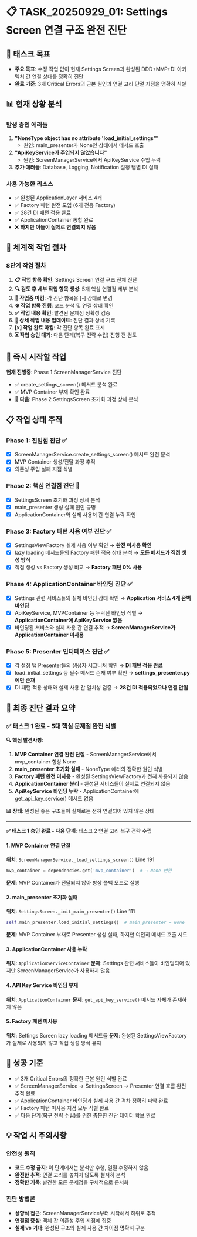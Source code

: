 # 📋 TASK_20250929_01: Settings Screen 연결 구조 완전 진단

## 🎯 태스크 목표

- **주요 목표**: 수정 작업 없이 현재 Settings Screen과 완성된 DDD+MVP+DI 아키텍처 간 연결 상태를 정확히 진단
- **완료 기준**: 3개 Critical Errors의 근본 원인과 연결 고리 단절 지점을 명확히 식별

## 📊 현재 상황 분석

### 발생 중인 에러들

1. **"NoneType object has no attribute 'load_initial_settings'"**
   - 원인: main_presenter가 None인 상태에서 메서드 호출
2. **"ApiKeyService가 주입되지 않았습니다"**
   - 원인: ScreenManagerService에서 ApiKeyService 주입 누락
3. **추가 에러들**: Database, Logging, Notification 설정 탭별 DI 실패

### 사용 가능한 리소스

- ✅ 완성된 ApplicationLayer 서비스 4개
- ✅ Factory 패턴 완전 도입 (6개 전용 Factory)
- ✅ 28건 DI 패턴 적용 완료
- ✅ ApplicationContainer 통합 완료
- ❌ **하지만 이들이 실제로 연결되지 않음**

## 🔄 체계적 작업 절차

### 8단계 작업 절차

1. **📋 작업 항목 확인**: Settings Screen 연결 구조 전체 진단
2. **🔍 검토 후 세부 작업 항목 생성**: 5개 핵심 연결점 세부 분석
3. **🔄 작업중 마킹**: 각 진단 항목을 [-] 상태로 변경
4. **⚙️ 작업 항목 진행**: 코드 분석 및 연결 상태 확인
5. **✅ 작업 내용 확인**: 발견된 문제점 정확성 검증
6. **📝 상세 작업 내용 업데이트**: 진단 결과 상세 기록
7. **[x] 작업 완료 마킹**: 각 진단 항목 완료 표시
8. **⏳ 작업 승인 대기**: 다음 단계(복구 전략 수립) 진행 전 검토

## 🚀 즉시 시작할 작업

**현재 진행중**: Phase 1 ScreenManagerService 진단

- ✅ create_settings_screen() 메서드 분석 완료
- ✅ MVP Container 부재 확인 완료
- 🔄 **다음**: Phase 2 SettingsScreen 초기화 과정 상세 분석

## 📋 작업 상태 추적

### Phase 1: 진입점 진단 ✅

- [x] ScreenManagerService.create_settings_screen() 메서드 완전 분석
- [x] MVP Container 생성/전달 과정 추적
- [x] 의존성 주입 실패 지점 식별

### Phase 2: 핵심 연결점 진단 🔄

- [x] SettingsScreen 초기화 과정 상세 분석
- [x] main_presenter 생성 실패 원인 규명
- [x] ApplicationContainer와 실제 사용처 간 연결 누락 확인

### Phase 3: Factory 패턴 사용 여부 진단 ✅

- [x] SettingsViewFactory 실제 사용 여부 확인 → **완전 미사용 확인**
- [x] lazy loading 메서드들의 Factory 패턴 적용 상태 분석 → **모든 메서드가 직접 생성 방식**
- [x] 직접 생성 vs Factory 생성 비교 → **Factory 패턴 0% 사용**

### Phase 4: ApplicationContainer 바인딩 진단 ✅

- [x] Settings 관련 서비스들의 실제 바인딩 상태 확인 → **Application 서비스 4개 완벽 바인딩**
- [x] ApiKeyService, MVPContainer 등 누락된 바인딩 식별 → **ApplicationContainer에 ApiKeyService 없음**
- [x] 바인딩된 서비스와 실제 사용 간 연결 추적 → **ScreenManagerService가 ApplicationContainer 미사용**

### Phase 5: Presenter 인터페이스 진단 ✅

- [x] 각 설정 탭 Presenter들의 생성자 시그니처 확인 → **DI 패턴 적용 완료**
- [x] load_initial_settings 등 필수 메서드 존재 여부 확인 → **settings_presenter.py에만 존재**
- [x] DI 패턴 적용 상태와 실제 사용 간 일치성 검증 → **28건 DI 적용되었으나 연결 안됨**

## 🎯 **최종 진단 결과 요약**

### **✅ 태스크 1 완료 - 5대 핵심 문제점 완전 식별**

**🔍 핵심 발견사항**:

1. **MVP Container 연결 완전 단절** - ScreenManagerService에서 mvp_container 항상 None
2. **main_presenter 초기화 실패** - NoneType 에러의 정확한 원인 식별
3. **Factory 패턴 완전 미사용** - 완성된 SettingsViewFactory가 전혀 사용되지 않음
4. **ApplicationContainer 분리** - 완성된 서비스들이 실제로 연결되지 않음
5. **ApiKeyService 바인딩 누락** - ApplicationContainer에 get_api_key_service() 메서드 없음

**📊 상태**: 완성된 좋은 구조들이 실제로는 전혀 연결되어 있지 않은 상태

---

**✅ 태스크 1 승인 완료 - 다음 단계**: 태스크 2 연결 고리 복구 전략 수립

#### 1. MVP Container 연결 단절

**위치**: `ScreenManagerService._load_settings_screen()` Line 191

```python
mvp_container = dependencies.get('mvp_container')  # → None 반환
```

**문제**: MVP Container가 전달되지 않아 항상 폴백 모드로 실행

#### 2. main_presenter 초기화 실패

**위치**: `SettingsScreen._init_main_presenter()` Line 111

```python
self.main_presenter.load_initial_settings()  # main_presenter = None
```

**문제**: MVP Container 부재로 Presenter 생성 실패, 하지만 여전히 메서드 호출 시도

#### 3. ApplicationContainer 사용 누락

**위치**: `ApplicationServiceContainer`
**문제**: Settings 관련 서비스들이 바인딩되어 있지만 ScreenManagerService가 사용하지 않음

#### 4. API Key Service 바인딩 부재

**위치**: `ApplicationContainer`
**문제**: `get_api_key_service()` 메서드 자체가 존재하지 않음

#### 5. Factory 패턴 미사용

**위치**: Settings Screen lazy loading 메서드들
**문제**: 완성된 SettingsViewFactory가 실제로 사용되지 않고 직접 생성 방식 유지

## 🎯 성공 기준

- ✅ 3개 Critical Errors의 정확한 근본 원인 식별 완료
- ✅ ScreenManagerService → SettingsScreen → Presenter 연결 흐름 완전 추적 완료
- ✅ ApplicationContainer 바인딩과 실제 사용 간 격차 정확히 파악 완료
- ✅ Factory 패턴 미사용 지점 모두 식별 완료
- ✅ 다음 단계(복구 전략 수립)를 위한 충분한 진단 데이터 확보 완료

## 💡 작업 시 주의사항

### 안전성 원칙

- **코드 수정 금지**: 이 단계에서는 분석만 수행, 일절 수정하지 않음
- **완전한 추적**: 연결 고리를 놓치지 않도록 철저히 분석
- **정확한 기록**: 발견한 모든 문제점을 구체적으로 문서화

### 진단 방법론

- **상향식 접근**: ScreenManagerService부터 시작해서 하위로 추적
- **연결점 중심**: 객체 간 의존성 주입 지점에 집중
- **실제 vs 기대**: 완성된 구조와 실제 사용 간 차이점 명확히 구분
